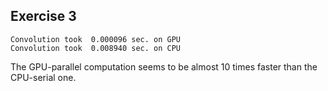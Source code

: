 ## Exercise 3

```
Convolution took  0.000096 sec. on GPU
Convolution took  0.008940 sec. on CPU
```

The GPU-parallel computation seems to be almost 10 times faster than the CPU-serial one.
